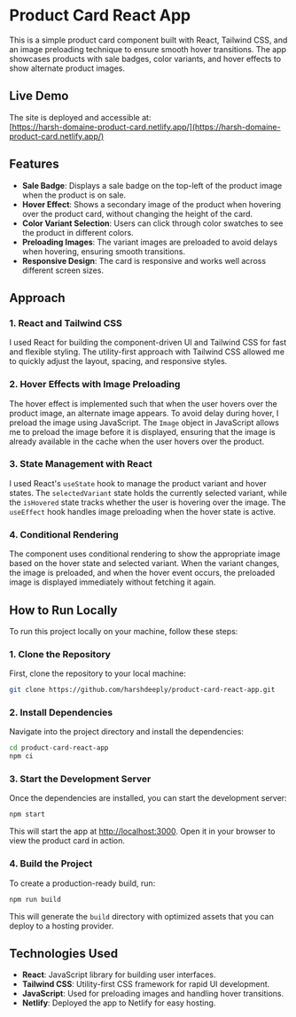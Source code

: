 # Product Card React App

This is a simple product card component built with React, Tailwind CSS, and an image preloading technique to ensure smooth hover transitions. The app showcases products with sale badges, color variants, and hover effects to show alternate product images.

## Live Demo

The site is deployed and accessible at:  
[https://harsh-domaine-product-card.netlify.app/](https://harsh-domaine-product-card.netlify.app/)

## Features

- **Sale Badge**: Displays a sale badge on the top-left of the product image when the product is on sale.
- **Hover Effect**: Shows a secondary image of the product when hovering over the product card, without changing the height of the card.
- **Color Variant Selection**: Users can click through color swatches to see the product in different colors.
- **Preloading Images**: The variant images are preloaded to avoid delays when hovering, ensuring smooth transitions.
- **Responsive Design**: The card is responsive and works well across different screen sizes.

## Approach

### **1. React and Tailwind CSS**

I used React for building the component-driven UI and Tailwind CSS for fast and flexible styling. The utility-first approach with Tailwind CSS allowed me to quickly adjust the layout, spacing, and responsive styles.

### **2. Hover Effects with Image Preloading**

The hover effect is implemented such that when the user hovers over the product image, an alternate image appears. To avoid delay during hover, I preload the image using JavaScript. The `Image` object in JavaScript allows me to preload the image before it is displayed, ensuring that the image is already available in the cache when the user hovers over the product.

### **3. State Management with React**

I used React's `useState` hook to manage the product variant and hover states. The `selectedVariant` state holds the currently selected variant, while the `isHovered` state tracks whether the user is hovering over the image. The `useEffect` hook handles image preloading when the hover state is active.

### **4. Conditional Rendering**

The component uses conditional rendering to show the appropriate image based on the hover state and selected variant. When the variant changes, the image is preloaded, and when the hover event occurs, the preloaded image is displayed immediately without fetching it again.

## How to Run Locally

To run this project locally on your machine, follow these steps:

### **1. Clone the Repository**

First, clone the repository to your local machine:

```bash
git clone https://github.com/harshdeeply/product-card-react-app.git
```

### **2. Install Dependencies**

Navigate into the project directory and install the dependencies:

```bash
cd product-card-react-app
npm ci
```

### **3. Start the Development Server**

Once the dependencies are installed, you can start the development server:

```bash
npm start
```

This will start the app at [http://localhost:3000](http://localhost:3000). Open it in your browser to view the product card in action.

### **4. Build the Project**

To create a production-ready build, run:

```bash
npm run build
```

This will generate the `build` directory with optimized assets that you can deploy to a hosting provider.

## Technologies Used

- **React**: JavaScript library for building user interfaces.
- **Tailwind CSS**: Utility-first CSS framework for rapid UI development.
- **JavaScript**: Used for preloading images and handling hover transitions.
- **Netlify**: Deployed the app to Netlify for easy hosting.

